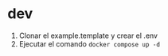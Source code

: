 

# dev

1. Clonar el example.template y crear el .env
2. Ejecutar el comando ```docker compose up -d```
